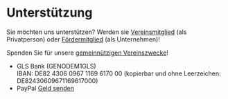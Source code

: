 # Unterstützung

Sie möchten uns unterstützen? Werden sie [Vereinsmitglied](https://digitale-oberlausitz.eu/mitmachen) (als Privatperson)
oder [Fördermitglied](https://digitale-oberlausitz.eu/foerdermitglieder) (als Unternehmen)!

Spenden Sie für unsere [gemeinnützigen Vereinszwecke](https://digitale-oberlausitz.eu/verein)!

-   GLS Bank (GENODEM1GLS)  
    IBAN: DE82 4306 0967 1169 6170 00 (kopierbar und ohne Leerzeichen: DE82430609671169617000)
-   PayPal [Geld senden](https://paypal.me/doev)
